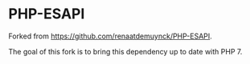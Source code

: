 # PHP-ESAPI

Forked from https://github.com/renaatdemuynck/PHP-ESAPI.

The goal of this fork is to bring this dependency up to date with PHP 7.
